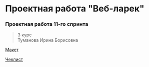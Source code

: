 # Проектная работа "Веб-ларек"
### Проектная работа 11-го спринта

> 3 курс   
> Туманова Ирина Борисовна

[Макет](<https://www.figma.com/file/vIywAvqfkOIRWGOkfOnReY/React-Fullstack_-Проектные-задачи-(3-месяца)_external_link?type=design&node-id=0-1&mode=design>)

[Чеклист](https://www.notion.so/praktikum/0527c10b723d4873aa75686bad54b32e?pvs=4)
